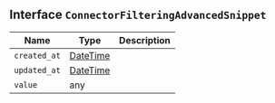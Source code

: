## Interface `ConnectorFilteringAdvancedSnippet`

| Name | Type | Description |
| - | - | - |
| `created_at` | [DateTime](./DateTime.md) | &nbsp; |
| `updated_at` | [DateTime](./DateTime.md) | &nbsp; |
| `value` | any | &nbsp; |
